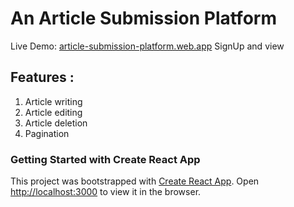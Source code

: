 # An Article Submission Platform

Live Demo: [article-submission-platform.web.app](https://article-submission-platform.web.app)
SignUp and view


## Features :

1. Article writing 
2. Article editing
3. Article deletion
4. Pagination
 














### Getting Started with Create React App

This project was bootstrapped with [Create React App](https://github.com/facebook/create-react-app).
Open [http://localhost:3000](http://localhost:3000) to view it in the browser.
